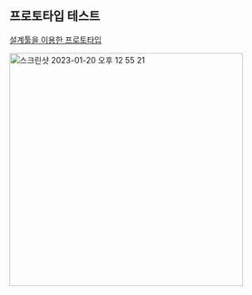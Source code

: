 ## 프로토타입 테스트 
<a href ="[https://www.figma.com/proto/bhbONF2MqBUgj4vWDv2ys8/Untitled?node-id=1%3A2&scaling=min-zoom&page-id=0%3A1&starting-point-node-id=1%3A2](https://www.figma.com/proto/ULQlnw4j1f5CZwI4K5zSeF/%EB%8F%84%EC%A0%84-29?node-id=0%3A3&scaling=min-zoom&page-id=0%3A1&starting-point-node-id=0%3A3)"> 설계툴을 이용한 프로토타입 </a>

<img width="412" alt="스크린샷 2023-01-20 오후 12 55 21" src="https://user-images.githubusercontent.com/54762273/215749672-7272afcb-a000-49a3-b57d-fe598c820102.png">

